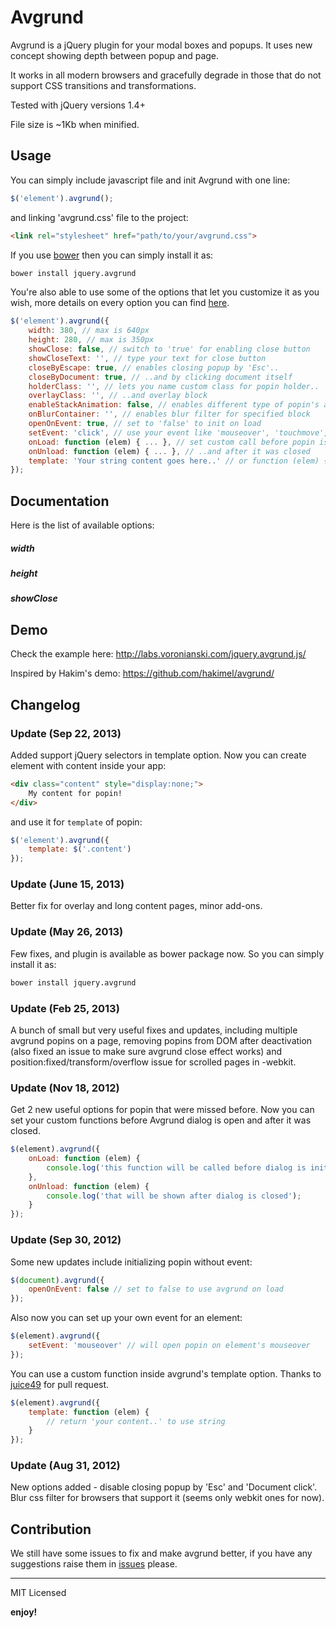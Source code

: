 # Avgrund

Avgrund is a jQuery plugin for your modal boxes and popups. It uses new concept showing depth between popup and page.

It works in all modern browsers and gracefully degrade in those that do not support CSS transitions and transformations.

Tested with jQuery versions 1.4+

File size is ~1Kb when minified.

## Usage

You can simply include javascript file and init Avgrund with one line:

```javascript
$('element').avgrund();
```

and linking 'avgrund.css' file to the project:

```html
<link rel="stylesheet" href="path/to/your/avgrund.css">
```

If you use [bower](https://github.com/bower/bower) then you can simply install it as:

```bash
bower install jquery.avgrund
```

You're also able to use some of the options that let you customize it as you wish, more details on every option you can find [here](https://github.com/voronianski/jquery.avgrund.js#Documentation).

```javascript
$('element').avgrund({
	width: 380, // max is 640px
	height: 280, // max is 350px
	showClose: false, // switch to 'true' for enabling close button
	showCloseText: '', // type your text for close button
	closeByEscape: true, // enables closing popup by 'Esc'..
	closeByDocument: true, // ..and by clicking document itself
	holderClass: '', // lets you name custom class for popin holder..
	overlayClass: '', // ..and overlay block
	enableStackAnimation: false, // enables different type of popin's animation
	onBlurContainer: '', // enables blur filter for specified block
	openOnEvent: true, // set to 'false' to init on load
	setEvent: 'click', // use your event like 'mouseover', 'touchmove', etc.
	onLoad: function (elem) { ... }, // set custom call before popin is inited..
	onUnload: function (elem) { ... }, // ..and after it was closed
	template: 'Your string content goes here..' // or function (elem) { ... }, or selector $('.content')
});
```

## Documentation

Here is the list of available options:

##### width

##### height

##### showClose

## Demo

Check the example here: http://labs.voronianski.com/jquery.avgrund.js/

Inspired by Hakim's demo: https://github.com/hakimel/avgrund/

## Changelog

### Update (Sep 22, 2013)
Added support jQuery selectors in template option. Now you can create element with content inside your app:

```html
<div class="content" style="display:none;">
	My content for popin!
</div>
```
and use it for ``template`` of popin:

```javascript
$('element').avgrund({
	template: $('.content')
});
```

### Update (June 15, 2013)
Better fix for overlay and long content pages, minor add-ons.

### Update (May 26, 2013)
Few fixes, and plugin is available as bower package now. So you can simply install it as:

```bash
bower install jquery.avgrund
```

### Update (Feb 25, 2013)
A bunch of small but very useful fixes and updates, including multiple avgrund popins on a page, removing popins from DOM after deactivation (also fixed an issue to make sure avgrund close effect works) and position:fixed/transform/overflow issue for scrolled pages in -webkit.

### Update (Nov 18, 2012)
Get 2 new useful options for popin that were missed before. Now you can set your custom functions before Avgrund dialog is open and after it was closed.

```javascript
$(element).avgrund({
	onLoad: function (elem) {
		console.log('this function will be called before dialog is initialized');
	},
	onUnload: function (elem) {
		console.log('that will be shown after dialog is closed');
	}
});
```

### Update (Sep 30, 2012)
Some new updates include initializing popin without event:

```javascript
$(document).avgrund({
	openOnEvent: false // set to false to use avgrund on load
});
```

Also now you can set up your own event for an element:

```javascript
$(element).avgrund({
	setEvent: 'mouseover' // will open popin on element's mouseover
});
```

You can use a custom function inside avgrund's template option. Thanks to [juice49](https://github.com/juice49) for pull request.

```javascript
$(element).avgrund({
	template: function (elem) {
		// return 'your content..' to use string
	}
});
```

### Update (Aug 31, 2012)
New options added - disable closing popup by 'Esc' and 'Document click'. Blur css filter for browsers that support it (seems only webkit ones for now).

## Contribution

We still have some issues to fix and make avgrund better, if you have any suggestions raise them in [issues](https://github.com/voronianski/jquery.avgrund.js/issues) please.

---

MIT Licensed

**enjoy!**
